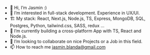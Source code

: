 - 👋 Hi, I’m Jasmin :)
- 👀 I’m interested in full-stack development. Experience in UX/UI.
- 🏗 My stack: React, Next.js, Node.js, TS, Express, MongoDB, SQL, Postgres, Python, tailwind.css, SASS, redux ...
- 🌱 I’m currently building a cross-platform App with TS, React and Node.js.
- 💞️ I’m looking to collaborate on nice Projects or a Job in this field.
- 📫 How to reach me jasmin.blanda@gmail.com

<!---
Jaazmeyn/Jaazmeyn is a ✨ special ✨ repository because its `README.md` (this file) appears on your GitHub profile.
You can click the Preview link to take a look at your changes.
--->
